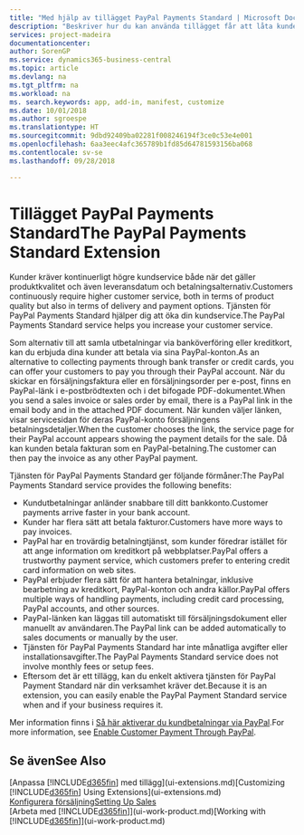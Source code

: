 ```yaml
---
title: "Med hjälp av tillägget PayPal Payments Standard | Microsoft Docs"
description: "Beskriver hur du kan använda tillägget får att låta kunderna betala med PayPal."
services: project-madeira
documentationcenter: 
author: SorenGP
ms.service: dynamics365-business-central
ms.topic: article
ms.devlang: na
ms.tgt_pltfrm: na
ms.workload: na
ms. search.keywords: app, add-in, manifest, customize
ms.date: 10/01/2018
ms.author: sgroespe
ms.translationtype: HT
ms.sourcegitcommit: 9dbd92409ba02281f008246194f3ce0c53e4e001
ms.openlocfilehash: 6aa3eec4afc365789b1fd85d64781593156ba068
ms.contentlocale: sv-se
ms.lasthandoff: 09/28/2018

---
```

# <a name="the-paypal-payments-standard-extension"></a><span data-ttu-id="11ce0-103">Tillägget PayPal Payments Standard</span><span class="sxs-lookup"><span data-stu-id="11ce0-103">The PayPal Payments Standard Extension</span></span>
<span data-ttu-id="11ce0-104">Kunder kräver kontinuerligt högre kundservice både när det gäller produktkvalitet och även leveransdatum och betalningsalternativ.</span><span class="sxs-lookup"><span data-stu-id="11ce0-104">Customers continuously require higher customer service, both in terms of product quality but also in terms of delivery and payment options.</span></span> <span data-ttu-id="11ce0-105">Tjänsten för PayPal Payments Standard hjälper dig att öka din kundservice.</span><span class="sxs-lookup"><span data-stu-id="11ce0-105">The PayPal Payments Standard service helps you increase your customer service.</span></span>

<span data-ttu-id="11ce0-106">Som alternativ till att samla utbetalningar via banköverföring eller kreditkort, kan du erbjuda dina kunder att betala via sina PayPal-konton.</span><span class="sxs-lookup"><span data-stu-id="11ce0-106">As an alternative to collecting payments through bank transfer or credit cards, you can offer your customers to pay you through their PayPal account.</span></span> <span data-ttu-id="11ce0-107">När du skickar en försäljningsfaktura eller en försäljningsorder per e-post, finns en PayPal-länk i e-postbrödtexten och i det bifogade PDF-dokumentet.</span><span class="sxs-lookup"><span data-stu-id="11ce0-107">When you send a sales invoice or sales order by email, there is a PayPal link in the email body and in the attached PDF document.</span></span> <span data-ttu-id="11ce0-108">När kunden väljer länken, visar servicesidan för deras PayPal-konto försäljningens betalningsdetaljer.</span><span class="sxs-lookup"><span data-stu-id="11ce0-108">When the customer chooses the link, the service page for their PayPal account appears showing the payment details for the sale.</span></span> <span data-ttu-id="11ce0-109">Då kan kunden betala fakturan som en PayPal-betalning.</span><span class="sxs-lookup"><span data-stu-id="11ce0-109">The customer can then pay the invoice as any other PayPal payment.</span></span>

<span data-ttu-id="11ce0-110">Tjänsten för PayPal Payments Standard ger följande förmåner:</span><span class="sxs-lookup"><span data-stu-id="11ce0-110">The PayPal Payments Standard service provides the following benefits:</span></span>

* <span data-ttu-id="11ce0-111">Kundutbetalningar anländer snabbare till ditt bankkonto.</span><span class="sxs-lookup"><span data-stu-id="11ce0-111">Customer payments arrive faster in your bank account.</span></span>
* <span data-ttu-id="11ce0-112">Kunder har flera sätt att betala fakturor.</span><span class="sxs-lookup"><span data-stu-id="11ce0-112">Customers have more ways to pay invoices.</span></span>
* <span data-ttu-id="11ce0-113">PayPal har en trovärdig betalningtjänst, som kunder föredrar istället för att ange information om kreditkort på webbplatser.</span><span class="sxs-lookup"><span data-stu-id="11ce0-113">PayPal offers a trustworthy payment service, which customers prefer to entering credit card information on web sites.</span></span>
* <span data-ttu-id="11ce0-114">PayPal erbjuder flera sätt för att hantera betalningar, inklusive bearbetning av kreditkort, PayPal-konton och andra källor.</span><span class="sxs-lookup"><span data-stu-id="11ce0-114">PayPal offers multiple ways of handling payments, including credit card processing, PayPal accounts, and other sources.</span></span>
* <span data-ttu-id="11ce0-115">PayPal-länken kan läggas till automatiskt till försäljningsdokument eller manuellt av användaren.</span><span class="sxs-lookup"><span data-stu-id="11ce0-115">The PayPal link can be added automatically to sales documents or manually by the user.</span></span>
* <span data-ttu-id="11ce0-116">Tjänsten för PayPal Payments Standard har inte månatliga avgifter eller installationsavgifter.</span><span class="sxs-lookup"><span data-stu-id="11ce0-116">The PayPal Payments Standard service does not involve monthly fees or setup fees.</span></span>
* <span data-ttu-id="11ce0-117">Eftersom det är ett tillägg, kan du enkelt aktivera tjänsten för PayPal Payment Standard när din verksamhet kräver det.</span><span class="sxs-lookup"><span data-stu-id="11ce0-117">Because it is an extension, you can easily enable the PayPal Payment Standard service when and if your business requires it.</span></span>  

<span data-ttu-id="11ce0-118">Mer information finns i [Så här aktiverar du kundbetalningar via PayPal](sales-how-enable-payment-service-extensions.md).</span><span class="sxs-lookup"><span data-stu-id="11ce0-118">For more information, see [Enable Customer Payment Through PayPal](sales-how-enable-payment-service-extensions.md).</span></span>

## <a name="see-also"></a><span data-ttu-id="11ce0-119">Se även</span><span class="sxs-lookup"><span data-stu-id="11ce0-119">See Also</span></span>
<span data-ttu-id="11ce0-120">[Anpassa [!INCLUDE[d365fin](includes/d365fin_md.md)] med tillägg](ui-extensions.md)</span><span class="sxs-lookup"><span data-stu-id="11ce0-120">[Customizing [!INCLUDE[d365fin](includes/d365fin_md.md)] Using Extensions](ui-extensions.md)</span></span>  
[<span data-ttu-id="11ce0-121">Konfigurera försäljning</span><span class="sxs-lookup"><span data-stu-id="11ce0-121">Setting Up Sales</span></span>](sales-setup-sales.md)  
<span data-ttu-id="11ce0-122">[Arbeta med [!INCLUDE[d365fin](includes/d365fin_md.md)]](ui-work-product.md)</span><span class="sxs-lookup"><span data-stu-id="11ce0-122">[Working with [!INCLUDE[d365fin](includes/d365fin_md.md)]](ui-work-product.md)</span></span>

